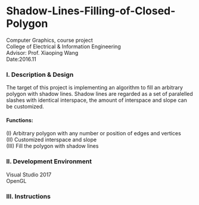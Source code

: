 # Shadow-Lines-Filling-of-Closed-Polygon
  Computer Graphics, course project  
  College of Electrical & Information Engineering  
  Advisor: Prof. Xiaoping Wang  
  Date:2016.11
  
### I. Description & Design
  The target of this project is implementing an algorithm to fill an arbitrary polygon with shadow lines. Shadow lines are regarded as a set of paralelled slashes with identical interspace, the amount of interspace and slope can be customized.  
   #### Functions:
  (I) Arbitrary polygon with any number or position of edges and vertices  
  (II) Customized interspace and slope  
  (III) Fill the polygon with shadow lines  
### II. Development Environment  
  Visual Studio 2017  
  OpenGL
### III. Instructions
